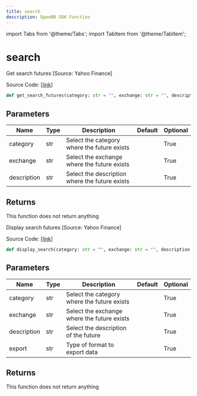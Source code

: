 ```yaml
---
title: search
description: OpenBB SDK Function
---
```


import Tabs from '@theme/Tabs';
import TabItem from '@theme/TabItem';

# search

<Tabs>
<TabItem value="model" label="Model" default>

Get search futures [Source: Yahoo Finance]

Source Code: [[link](https://github.com/OpenBB-finance/OpenBBTerminal/tree/main/openbb_terminal/futures/yfinance_model.py#L50)]

```python
def get_search_futures(category: str = "", exchange: str = "", description: str = "") -> None
```
## Parameters

| Name | Type | Description | Default | Optional |
| ---- | ---- | ----------- | ------- | -------- |
| category | str | Select the category where the future exists |  | True |
| exchange | str | Select the exchange where the future exists |  | True |
| description | str | Select the description where the future exists |  | True |

## Returns

This function does not return anything



</TabItem>
<TabItem value="view" label="View">

Display search futures [Source: Yahoo Finance]

Source Code: [[link](https://github.com/OpenBB-finance/OpenBBTerminal/tree/main/openbb_terminal/futures/yfinance_view.py#L29)]

```python
def display_search(category: str = "", exchange: str = "", description: str = "", export: str = "") -> None
```
## Parameters

| Name | Type | Description | Default | Optional |
| ---- | ---- | ----------- | ------- | -------- |
| category | str | Select the category where the future exists |  | True |
| exchange | str | Select the exchange where the future exists |  | True |
| description | str | Select the description of the future |  | True |
| export | str | Type of format to export data |  | True |

## Returns

This function does not return anything



</TabItem>
</Tabs>